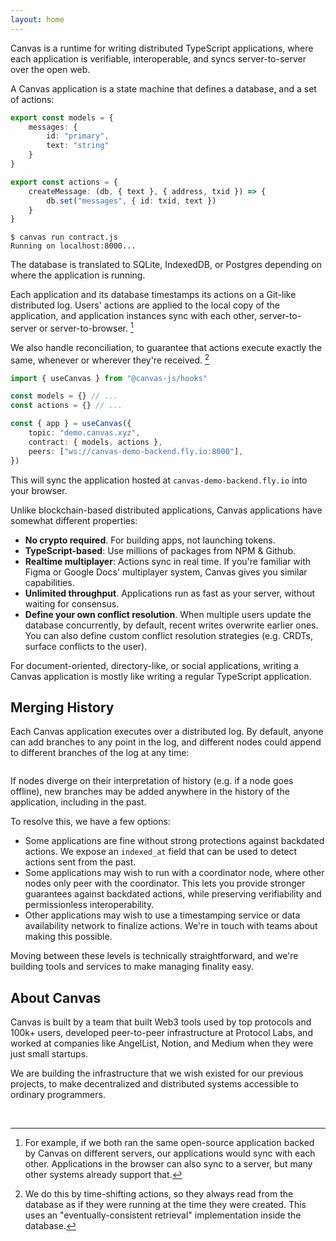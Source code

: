 ```yaml
---
layout: home
---
```


<HeroRow text="Write distributed TypeScript applications" :image="{ light: '/graphic_jellyfish_dark.png', dark: '/graphic_jellyfish.png' }">
  <HeroAction theme="brand big" text="Guide" href="/1-introduction" />
  <HeroAction theme="brand big" text="Blog" href="/blog" />
  <HeroAction theme="alt big" text="API Docs" href="/readme-core" />
</HeroRow>

Canvas is a runtime for writing distributed TypeScript applications,
where each application is verifiable, interoperable, and syncs
server-to-server over the open web.

A Canvas application is a state machine that defines a database, and a
set of actions:

```ts
export const models = {
	messages: {
		id: "primary",
		text: "string"
	}
}

export const actions = {
	createMessage: (db, { text }, { address, txid }) => {
		db.set("messages", { id: txid, text })
	}
}
```

```
$ canvas run contract.js
Running on localhost:8000...
```

The database is translated to SQLite, IndexedDB, or Postgres
depending on where the application is running.

Each application and its database timestamps its actions on a
Git-like distributed log. Users' actions are applied to the
local copy of the application, and application instances sync
with each other, server-to-server or server-to-browser. [^1]

[^1]: For example, if we both ran the same open-source application
backed by Canvas on different servers, our applications would sync
with each other. Applications in the browser can also sync to a server,
but many other systems already support that.

We also handle reconciliation, to guarantee that actions
execute exactly the same, whenever or wherever they're received. [^2]

[^2]: We do this by time-shifting actions, so they always read
from the database as if they were running at the time they were created.
This uses an "eventually-consistent retrieval" implementation inside
the database.

```ts
import { useCanvas } from "@canvas-js/hooks"

const models = {} // ...
const actions = {} // ...

const { app } = useCanvas({
	topic: "demo.canvas.xyz",
	contract: { models, actions },
	peers: ["ws://canvas-demo-backend.fly.io:8000"],
})
```

This will sync the application hosted at `canvas-demo-backend.fly.io`
into your browser.

Unlike blockchain-based distributed applications, Canvas applications have
somewhat different properties:

* **No crypto required**. For building apps, not launching tokens.
* **TypeScript-based**: Use millions of packages from NPM & Github.
* **Realtime multiplayer**: Actions sync in real time. If you're
  familiar with Figma or Google Docs' multiplayer system,
  Canvas gives you similar capabilities.
* **Unlimited throughput**. Applications run as fast as your server,
  without waiting for consensus.
* **Define your own conflict resolution**. When multiple users
  update the database concurrently, by default, recent writes overwrite
  earlier ones. You can also define custom conflict resolution
  strategies (e.g. CRDTs, surface conflicts to the user).

For document-oriented, directory-like, or social applications,
writing a Canvas application is mostly like writing a
regular TypeScript application.

## Merging History

Each Canvas application executes over a distributed log. By default,
anyone can add branches to any point in the log, and different nodes
could append to different branches of the log at any time:

```
```

If nodes diverge on their interpretation of history (e.g. if a node
goes offline), new branches may be added anywhere in the history of
the application, including in the past.

To resolve this, we have a few options:

* Some applications are fine without strong protections against
  backdated actions. We expose an `indexed_at` field that can be
  used to detect actions sent from the past.
* Some applications may wish to run with a coordinator node, where
  other nodes only peer with the coordinator. This lets you
  provide stronger guarantees against backdated actions, while
  preserving verifiability and permissionless interoperability.
* Other applications may wish to use a timestamping service or
  data availability network to finalize actions. We're in
  touch with teams about making this possible.

Moving between these levels is technically straightforward, and we're
building tools and services to make managing finality easy.

## About Canvas

Canvas is built by a team that built Web3 tools used by top protocols
and 100k+ users, developed peer-to-peer infrastructure at Protocol Labs,
and worked at companies like AngelList, Notion, and Medium when they
were just small startups.

We are building the infrastructure that we wish existed for our previous
projects, to make decentralized and distributed systems accessible to
ordinary programmers.

<br/>

<FeatureRow title="Components" detail="">
  <FeatureCard title="@canvas-js/okra" details="A Prolly tree written in Zig, that enables fast peer-to-peer sync for action history logs." link="https://github.com/canvasxyz/okra" linkText="Github" secondaryLink="https://docs.canvas.xyz/blog/2023-05-04-merklizing-the-key-value-store.html" secondaryLinkText="Blog Post"/>
  <FeatureCard title="@canvas-js/gossiplog" details="A self-authenticating distributed log for multi-writer applications." link="https://github.com/canvasxyz/canvas/tree/main/packages/gossiplog" linkText="Github" secondaryLinkText="Presentation" secondaryLink="https://www.youtube.com/watch?v=X8nAdx1G-Cs"/>
  <FeatureCard title="@canvas-js/modeldb" details="A cross-platform relational database wrapper for IndexedDB, SQLite, and Postgres." link="https://github.com/canvasxyz/canvas/tree/main/packages/modeldb" linkText="Github"/>
  <FeatureCard title="Sign in with Ethereum" details="Log in with an Ethereum wallet. Also supports Cosmos, Solana, and Polkadot." linkText="Demo" link="https://canvas-chat.pages.dev/"/>
  <FeatureCard title="Sign in with Bluesky" details="Log in with your decentralized identity from the Bluesky PLC network." linkText="Demo" link="https://canvas-chat.pages.dev/"/>
  <FeatureCard title="Sign in with OpenID" details="Log in trustlessly with Google, Apple, or other SSO providers." soon="In development"/>
</FeatureRow>

<HomepageFooter />
